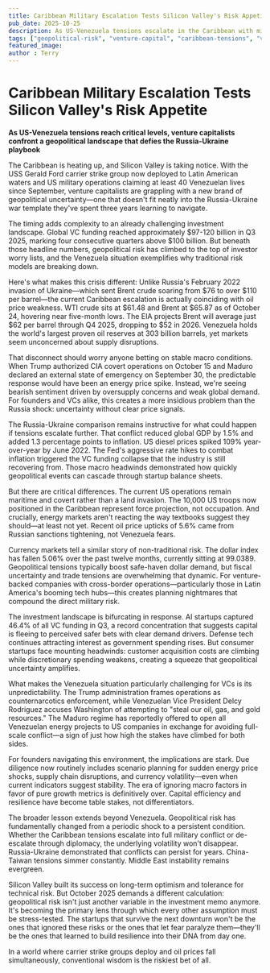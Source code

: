 ```yaml
---
title: Caribbean Military Escalation Tests Silicon Valley's Risk Appetite
pub_date: 2025-10-25
description: As US-Venezuela tensions escalate in the Caribbean with military deployments and covert operations, Silicon Valley VCs face unprecedented geopolitical uncertainty that defies traditional risk models. Unlike the Russia-Ukraine conflict that triggered energy price spikes, current tensions coincide with oil price weakness, creating unpredictable market dynamics that challenge investment strategies. The crisis forces venture capitalists to fundamentally rethink risk assessment as geopolitical volatility becomes a persistent condition rather than periodic shock, requiring startups to build resilience into their DNA from day one.
tags: ["geopolitical-risk", "venture-capital", "caribbean-tensions", "venezuela", "oil-prices", "silicon-valley", "investment-strategy", "military-escalation", "market-volatility", "startup-resilience"] 
featured_image: 
author : Terry
---
```


# Caribbean Military Escalation Tests Silicon Valley's Risk Appetite

**As US-Venezuela tensions reach critical levels, venture capitalists confront a geopolitical landscape that defies the Russia-Ukraine playbook**

The Caribbean is heating up, and Silicon Valley is taking notice. With the USS Gerald Ford carrier strike group now deployed to Latin American waters and US military operations claiming at least 40 Venezuelan lives since September, venture capitalists are grappling with a new brand of geopolitical uncertainty—one that doesn't fit neatly into the Russia-Ukraine war template they've spent three years learning to navigate.

The timing adds complexity to an already challenging investment landscape. Global VC funding reached approximately $97-120 billion in Q3 2025, marking four consecutive quarters above $100 billion. But beneath those headline numbers, geopolitical risk has climbed to the top of investor worry lists, and the Venezuela situation exemplifies why traditional risk models are breaking down.

Here's what makes this crisis different: Unlike Russia's February 2022 invasion of Ukraine—which sent Brent crude soaring from $76 to over $110 per barrel—the current Caribbean escalation is actually coinciding with oil price weakness. WTI crude sits at $61.48 and Brent at $65.87 as of October 24, hovering near five-month lows. The EIA projects Brent will average just $62 per barrel through Q4 2025, dropping to $52 in 2026. Venezuela holds the world's largest proven oil reserves at 303 billion barrels, yet markets seem unconcerned about supply disruptions.

That disconnect should worry anyone betting on stable macro conditions. When Trump authorized CIA covert operations on October 15 and Maduro declared an external state of emergency on September 30, the predictable response would have been an energy price spike. Instead, we're seeing bearish sentiment driven by oversupply concerns and weak global demand. For founders and VCs alike, this creates a more insidious problem than the Russia shock: uncertainty without clear price signals.

The Russia-Ukraine comparison remains instructive for what could happen if tensions escalate further. That conflict reduced global GDP by 1.5% and added 1.3 percentage points to inflation. US diesel prices spiked 109% year-over-year by June 2022. The Fed's aggressive rate hikes to combat inflation triggered the VC funding collapse that the industry is still recovering from. Those macro headwinds demonstrated how quickly geopolitical events can cascade through startup balance sheets.

But there are critical differences. The current US operations remain maritime and covert rather than a land invasion. The 10,000 US troops now positioned in the Caribbean represent force projection, not occupation. And crucially, energy markets aren't reacting the way textbooks suggest they should—at least not yet. Recent oil price upticks of 5.6% came from Russian sanctions tightening, not Venezuela fears.

Currency markets tell a similar story of non-traditional risk. The dollar index has fallen 5.06% over the past twelve months, currently sitting at 99.0389. Geopolitical tensions typically boost safe-haven dollar demand, but fiscal uncertainty and trade tensions are overwhelming that dynamic. For venture-backed companies with cross-border operations—particularly those in Latin America's booming tech hubs—this creates planning nightmares that compound the direct military risk.

The investment landscape is bifurcating in response. AI startups captured 46.4% of all VC funding in Q3, a record concentration that suggests capital is fleeing to perceived safer bets with clear demand drivers. Defense tech continues attracting interest as government spending rises. But consumer startups face mounting headwinds: customer acquisition costs are climbing while discretionary spending weakens, creating a squeeze that geopolitical uncertainty amplifies.

What makes the Venezuela situation particularly challenging for VCs is its unpredictability. The Trump administration frames operations as counternarcotics enforcement, while Venezuelan Vice President Delcy Rodriguez accuses Washington of attempting to "steal our oil, gas, and gold resources." The Maduro regime has reportedly offered to open all Venezuelan energy projects to US companies in exchange for avoiding full-scale conflict—a sign of just how high the stakes have climbed for both sides.

For founders navigating this environment, the implications are stark. Due diligence now routinely includes scenario planning for sudden energy price shocks, supply chain disruptions, and currency volatility—even when current indicators suggest stability. The era of ignoring macro factors in favor of pure growth metrics is definitively over. Capital efficiency and resilience have become table stakes, not differentiators.

The broader lesson extends beyond Venezuela. Geopolitical risk has fundamentally changed from a periodic shock to a persistent condition. Whether the Caribbean tensions escalate into full military conflict or de-escalate through diplomacy, the underlying volatility won't disappear. Russia-Ukraine demonstrated that conflicts can persist for years. China-Taiwan tensions simmer constantly. Middle East instability remains evergreen.

Silicon Valley built its success on long-term optimism and tolerance for technical risk. But October 2025 demands a different calculation: geopolitical risk isn't just another variable in the investment memo anymore. It's becoming the primary lens through which every other assumption must be stress-tested. The startups that survive the next downturn won't be the ones that ignored these risks or the ones that let fear paralyze them—they'll be the ones that learned to build resilience into their DNA from day one.

In a world where carrier strike groups deploy and oil prices fall simultaneously, conventional wisdom is the riskiest bet of all.